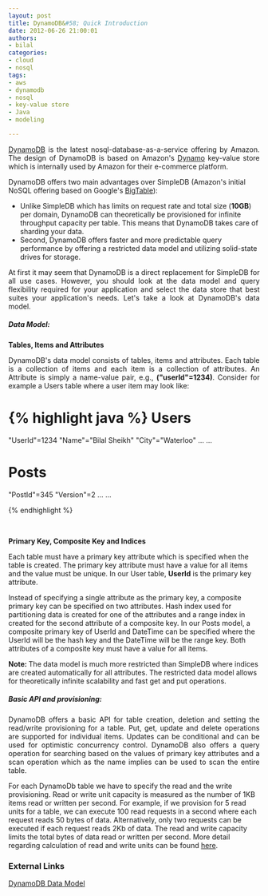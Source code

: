 ```yaml
--- 
layout: post
title: DynamoDB&#58; Quick Introduction
date: 2012-06-26 21:00:01
authors: 
- bilal
categories: 
- cloud
- nosql
tags:
- aws
- dynamodb
- nosql
- key-value store
- Java
- modeling

---
```


<p style="text-align: justify;">
<a href="http://aws.amazon.com/dynamodb/">DynamoDB</a> is the latest
nosql-database-as-a-service offering by Amazon. The design of DynamoDB
is based on Amazon's <a
href="http://www.allthingsdistributed.com/files/amazon-dynamo-sosp2007.pdf">Dynamo</a>
key-value store which is internally used by Amazon for their e-commerce platform.  

DynamoDB offers two main advantages over SimpleDB (Amazon's initial
NoSQL offering based on Google's <a href="http://static.googleusercontent.com/external_content/untrusted_dlcp/research.google.com/en//archive/bigtable-osdi06.pdf">BigTable</a>):

<ul>
  <li>
  Unlike SimpleDB which has limits on request rate and total size (<b>10GB</b>) per domain, DynamoDB can theoretically be
  provisioned for infinite throughput capacity per table. This means
  that DynamoDB takes care of sharding your data.
  </li>
  <li>
  Second, DynamoDB offers faster and more predictable query
  performance by offering a restricted data model and utilizing solid-state drives for storage. 
  </li>
</ul>
</p>

<p style="text-align: justify;">
At first it may seem that DynamoDB is a direct replacement for
SimpleDB for all use cases. However, you should look at the data model
and query flexibility required for your application and select the
data store that best suites your application's needs. Let's take a look at DynamoDB's data model.
</p>

<h5>Data Model:</h5>

<b>Tables, Items and Attributes</b>

<p style="text-align: justify;">
DynamoDB's data model consists of tables, items and attributes. Each
table is a collection of items and each item is a collection of
attributes. An Attribute is simply a name-value pair, e.g.,
<b>("userId"=1234)</b>. Consider for example a Users table where a user item may look like:</p>

{% highlight java %}
Users
=====
"UserId"=1234
"Name"="Bilal Sheikh"
"City"="Waterloo"
...
...

Posts
=====
"PostId"=345
"Version"=2
...
...

{% endhighlight %}

&nbsp;

<b>Primary Key, Composite Key and Indices </b>

<p>Each table must have a primary key attribute which is specified
when the table is created. The primary key attribute must have a value
for all items and the value must be unique. In our User table,
<b>UserId</b> is the primary key attribute.</p>

<p>Instead of specifying a single attribute as the primary key, a
composite primary key can be specified on two attributes. Hash index used for partitioning
data is created for one of the attributes and a range index in created
for the second attribute of a composite key. In our Posts model, a composite primary key of UserId and DateTime
can be specified where the UserId will be the hash key and the DateTime
will be the range key. Both attributes of a composite
key must have a value for all items.</p>

<p><b>Note: </b>The data model is much more restricted than SimpleDB
where indices are created automatically for all attributes. The
restricted data model allows for theoretically infinite scalability and fast get and
put operations.</p>

<h5>Basic API and provisioning:</h5>
<p style="text-align: justify;">
DynamoDB offers a basic API for table creation, deletion and setting the read/write provisioning for a table. Put, get, update and delete
operations are supported for individual items. Updates can be
conditional and can be used for optimistic concurrency control. DynamoDB also offers a query operation for searching based on the values of primary key attributes and a scan operation which as the name implies can be used to scan the entire table.</p>

For each DynamoDb table we have to specify the read and the write
provisioning. Read or write unit capacity is measured as the number of
1KB items read or written per second. For example, if we provision for
5 read units for a table, we can execute 100 read requests in a second
where each request reads 50 bytes of data. Alternatively, only two
requests can be executed if each request reads 2Kb of data. The read
and write capacity limits the total bytes of data read or written per
second. More detail regarding calculation of read and write units can
be found <a href="http://docs.amazonwebservices.com/amazondynamodb/latest/developerguide/WorkingWithDDTables.html#CapacityUnitCalculations">here</a>. 

<h3>External Links</h3>

<a href="http://aws.amazon.com/dynamodb/#whentousedynamodb">DynamoDB Data Model</a>
